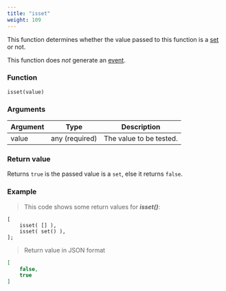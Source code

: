 ```yaml
---
title: "isset"
weight: 109
---
```


This function determines whether the value passed to this function
is a [set](../../data-types/set) or not.

This function does *not* generate an [event](../../overview/events).

### Function

`isset(value)`

### Arguments

Argument | Type | Description
-------- | ---- | -----------
value | any (required) | The value to be tested.

### Return value

Returns `true` is the passed value is a `set`, else it returns `false`.

### Example

> This code shows some return values for ***isset()***:

```thingsdb,json_response
[
    isset( [] ),
    isset( set() ),
];
```

> Return value in JSON format

```json
[
    false,
    true
]
```
